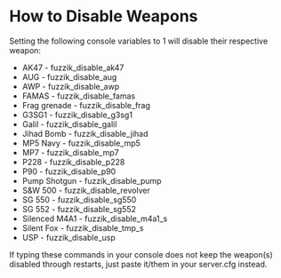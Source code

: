 How to Disable Weapons
=========

Setting the following console variables to 1 will disable their respective weapon:

* AK47 - fuzzik_disable_ak47
* AUG - fuzzik_disable_aug
* AWP - fuzzik_disable_awp
* FAMAS - fuzzik_disable_famas
* Frag grenade - fuzzik_disable_frag
* G3SG1 - fuzzik_disable_g3sg1
* Galil - fuzzik_disable_galil
* Jihad Bomb - fuzzik_disable_jihad
* MP5 Navy - fuzzik_disable_mp5
* MP7 - fuzzik_disable_mp7
* P228 - fuzzik_disable_p228
* P90 - fuzzik_disable_p90
* Pump Shotgun - fuzzik_disable_pump
* S&W 500 - fuzzik_disable_revolver
* SG 550 - fuzzik_disable_sg550
* SG 552 - fuzzik_disable_sg552
* Silenced M4A1 - fuzzik_disable_m4a1_s
* Silent Fox - fuzzik_disable_tmp_s
* USP - fuzzik_disable_usp

If typing these commands in your console does not keep the weapon(s) disabled through restarts, just paste it/them in your server.cfg instead.
